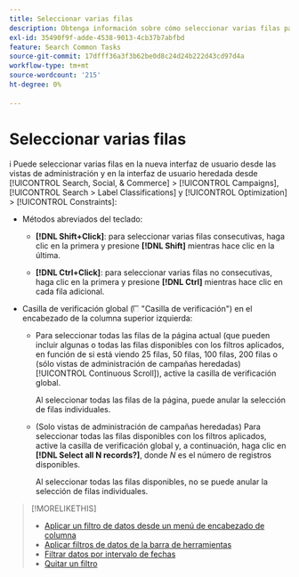 ```yaml
---
title: Seleccionar varias filas
description: Obtenga información sobre cómo seleccionar varias filas para poder realizar la misma acción en todas ellas.
exl-id: 35490f9f-adde-4538-9013-4cb37b7abfbd
feature: Search Common Tasks
source-git-commit: 17dfff36a3f3b62be0d8c24d24b222d43cd97d4a
workflow-type: tm+mt
source-wordcount: '215'
ht-degree: 0%

---
```


# Seleccionar varias filas
i
Puede seleccionar varias filas en la nueva interfaz de usuario desde las vistas de administración y en la interfaz de usuario heredada desde [!UICONTROL Search, Social, & Commerce] > [!UICONTROL Campaigns], [!UICONTROL Search > Label Classifications] y [!UICONTROL Optimization] > [!UICONTROL Constraints]:

* Métodos abreviados del teclado:

   * **[!DNL Shift+Click]**: para seleccionar varias filas consecutivas, haga clic en la primera y presione **[!DNL Shift]** mientras hace clic en la última.

   * **[!DNL Ctrl+Click]**: para seleccionar varias filas no consecutivas, haga clic en la primera y presione **[!DNL Ctrl]** mientras hace clic en cada fila adicional.

* Casilla de verificación global (![Casilla de verificación](/help/search-social-commerce/assets/check-box.png) &quot;Casilla de verificación&quot;) en el encabezado de la columna superior izquierda:

   * Para seleccionar todas las filas de la página actual (que pueden incluir algunas o todas las filas disponibles con los filtros aplicados, en función de si está viendo 25 filas, 50 filas, 100 filas, 200 filas o (sólo vistas de administración de campañas heredadas) [!UICONTROL Continuous Scroll]), active la casilla de verificación global.

     Al seleccionar todas las filas de la página, puede anular la selección de filas individuales.

   * (Solo vistas de administración de campañas heredadas) Para seleccionar todas las filas disponibles con los filtros aplicados, active la casilla de verificación global y, a continuación, haga clic en **[!DNL Select all N records?]**, donde *N* es el número de registros disponibles.

     Al seleccionar todas las filas disponibles, no se puede anular la selección de filas individuales.

>[!MORELIKETHIS]
>
>* [Aplicar un filtro de datos desde un menú de encabezado de columna](../data-views/ad-hoc-settings/column-filter-apply-from-column-heading.md)
>* [Aplicar filtros de datos de la barra de herramientas](../data-views/ad-hoc-settings/column-filter-apply-from-toolbar.md)
>* [Filtrar datos por intervalo de fechas](../data-views/ad-hoc-settings/date-filter.md)
>* [Quitar un filtro](../data-views/ad-hoc-settings/column-filter-remove.md)
